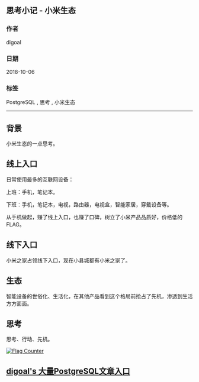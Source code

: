 ## 思考小记 - 小米生态  
                                                           
### 作者                                                           
digoal                                                           
                                                           
### 日期                                                           
2018-10-06                                                         
                                                           
### 标签                                                           
PostgreSQL , 思考 , 小米生态      
                                                           
----                                                           
                                                           
## 背景    
小米生态的一点思考。  
  
## 线上入口  
  
日常使用最多的互联网设备：  
  
上班：手机，笔记本。  
  
下班：手机，笔记本，电视，路由器，电视盒，智能家居，穿戴设备等。  
  
  
从手机做起，赚了线上入口，也赚了口碑，树立了小米产品品质好，价格低的FLAG。  
  
## 线下入口  
  
小米之家占领线下入口，现在小县城都有小米之家了。  
  
## 生态  
智能设备的世俗化、生活化，在其他产品看到这个格局前抢占了先机，渗透到生活方方面面。    
  
## 思考
思考、行动、先机。  
  
  
<a rel="nofollow" href="http://info.flagcounter.com/h9V1"  ><img src="http://s03.flagcounter.com/count/h9V1/bg_FFFFFF/txt_000000/border_CCCCCC/columns_2/maxflags_12/viewers_0/labels_0/pageviews_0/flags_0/"  alt="Flag Counter"  border="0"  ></a>  
  
  
## [digoal's 大量PostgreSQL文章入口](https://github.com/digoal/blog/blob/master/README.md "22709685feb7cab07d30f30387f0a9ae")
  
